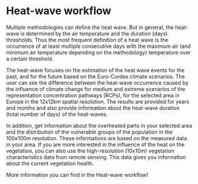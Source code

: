 # Heat-wave workflow

Multiple methodologies can define the heat wave. But in general, the heat-wave is determined by the air temperature and the duration (days) thresholds. Thus the most frequent definition of a heat wave is the occurrence of at least multiple consecutive days with the maximum air (and minimum air temperature depending on the methodology) temperature over a certain threshold. 

The heat-wave focuses on the estimation of the heat wave events for the past, and for the future based on the Euro-Cordex climate scenarios. The user can see the difference between the heat-wave occurrence caused by the influence of climate change for medium and extreme scenarios of the representation concentration pathways (RCPs), for the selected area in Europe in the 12x12km spatial resolution. The results are provided for years and months and also provide information about the heat-wave duration (total number of days) of the heat-waves.

In addition, get information about the overheated parts in your selected area and the distribution of the vulnerable groups of the population in the 100x100m resolution. These informations are based on the measured data in your area. If you are more interested in the influence of the heat on the vegetation, you can also use the high-resolution (10x10m) vegetation characteristics data from remote sensing. This data gives you information about the current vegetation health. 

More information you can find in the Heat-wave workflow!



